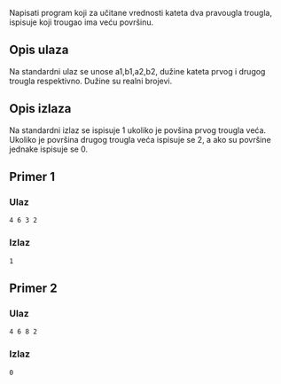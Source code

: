 Napisati program koji za učitane vrednosti kateta dva pravougla trougla, ispisuje koji trougao ima veću površinu.

## Opis ulaza

Na standardni ulaz se unose a1,b1,a2,b2, dužine kateta prvog i drugog trougla respektivno. Dužine su realni brojevi.

## Opis izlaza

Na standardni izlaz se ispisuje 1 ukoliko je povšina prvog trougla veća. Ukoliko je površina drugog trougla veća ispisuje se 2, a ako su površine jednake ispisuje se 0.

## Primer 1

### Ulaz

~~~
4 6 3 2
~~~

### Izlaz

~~~
1
~~~

## Primer 2

### Ulaz

~~~
4 6 8 2
~~~

### Izlaz

~~~
0
~~~
